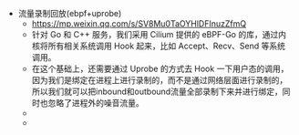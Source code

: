 - 流量录制回放(ebpf+uprobe)
	- https://mp.weixin.qq.com/s/SV8Mu0TaOYHlDFInuzZfmQ
	- 针对 Go 和 C++ 服务，我们采用 Cilium 提供的 eBPF-Go 的库，通过内核将所有相关系统调用 Hook 起来，比如 Accept、Recv、Send 等系统调用。
	- 在这个基础上，还需要通过 Uprobe 的方式去 Hook 一下用户态的调用，因为我们是绑定在进程上进行录制的，而不是通过网络层面进行录制的，所以我们就可以把inbound和outbound流量全部录制下来并进行绑定，同时也忽略了进程外的噪音流量。
	-
	-